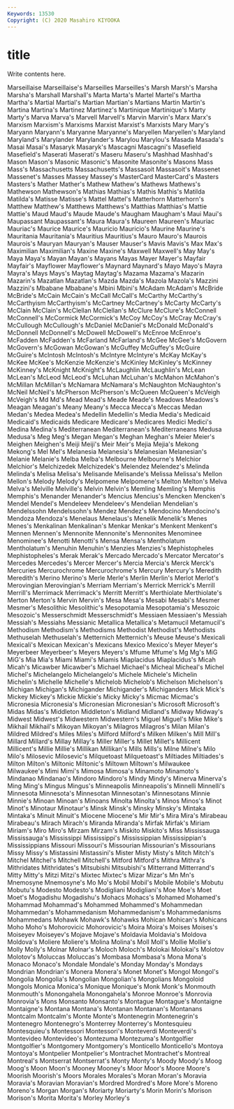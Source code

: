 ```yaml
---
Keywords: 13530
Copyright: (C) 2020 Masahiro KIYOOKA
---
```


# title

Write contents here.

 Marseillaise Marseillaise's Marseilles Marseilles's Marsh Marsh's Marsha Marsha's Marshall
Marshall's Marta Marta's Martel Martel's Martha Martha's Martial Martial's Martian
Martian's Martians Martin Martin's Martina Martina's Martinez Martinez's Martinique Martinique's
Marty Marty's Marva Marva's Marvell Marvell's Marvin Marvin's Marx Marx's
Marxism Marxism's Marxisms Marxist Marxist's Marxists Mary Mary's Maryann Maryann's
Maryanne Maryanne's Maryellen Maryellen's Maryland Maryland's Marylander Marylander's Marylou Marylou's
Masada Masada's Masai Masai's Masaryk Masaryk's Mascagni Mascagni's Masefield Masefield's
Maserati Maserati's Maseru Maseru's Mashhad Mashhad's Mason Mason's Masonic Masonic's
Masonite Masonite's Masons Mass Mass's Massachusetts Massachusetts's Massasoit Massasoit's Massenet
Massenet's Masses Massey Massey's MasterCard MasterCard's Masters Masters's Mather Mather's
Mathew Mathew's Mathews Mathews's Mathewson Mathewson's Mathias Mathias's Mathis Mathis's
Matilda Matilda's Matisse Matisse's Mattel Mattel's Matterhorn Matterhorn's Matthew Matthew's
Matthews Matthews's Matthias Matthias's Mattie Mattie's Maud Maud's Maude Maude's
Maugham Maugham's Maui Maui's Maupassant Maupassant's Maura Maura's Maureen Maureen's
Mauriac Mauriac's Maurice Maurice's Mauricio Mauricio's Maurine Maurine's Mauritania Mauritania's
Mauritius Mauritius's Mauro Mauro's Maurois Maurois's Mauryan Mauryan's Mauser Mauser's
Mavis Mavis's Max Max's Maximilian Maximilian's Maxine Maxine's Maxwell Maxwell's
May May's Maya Maya's Mayan Mayan's Mayans Mayas Mayer Mayer's
Mayfair Mayfair's Mayflower Mayflower's Maynard Maynard's Mayo Mayo's Mayra Mayra's
Mays Mays's Maytag Maytag's Mazama Mazama's Mazarin Mazarin's Mazatlan Mazatlan's
Mazda Mazda's Mazola Mazola's Mazzini Mazzini's Mbabane Mbabane's Mbini Mbini's
McAdam McAdam's McBride McBride's McCain McCain's McCall McCall's McCarthy McCarthy's
McCarthyism McCarthyism's McCartney McCartney's McCarty McCarty's McClain McClain's McClellan McClellan's
McClure McClure's McConnell McConnell's McCormick McCormick's McCoy McCoy's McCray McCray's
McCullough McCullough's McDaniel McDaniel's McDonald McDonald's McDonnell McDonnell's McDowell McDowell's
McEnroe McEnroe's McFadden McFadden's McFarland McFarland's McGee McGee's McGovern McGovern's
McGowan McGowan's McGuffey McGuffey's McGuire McGuire's McIntosh McIntosh's McIntyre McIntyre's
McKay McKay's McKee McKee's McKenzie McKenzie's McKinley McKinley's McKinney McKinney's
McKnight McKnight's McLaughlin McLaughlin's McLean McLean's McLeod McLeod's McLuhan McLuhan's
McMahon McMahon's McMillan McMillan's McNamara McNamara's McNaughton McNaughton's McNeil McNeil's
McPherson McPherson's McQueen McQueen's McVeigh McVeigh's Md Md's Mead Mead's
Meade Meade's Meadows Meadows's Meagan Meagan's Meany Meany's Mecca Mecca's
Meccas Medan Medan's Medea Medea's Medellin Medellin's Media Media's Medicaid
Medicaid's Medicaids Medicare Medicare's Medicares Medici Medici's Medina Medina's Mediterranean
Mediterranean's Mediterraneans Medusa Medusa's Meg Meg's Megan Megan's Meghan Meghan's
Meier Meier's Meighen Meighen's Meiji Meiji's Meir Meir's Mejia Mejia's
Mekong Mekong's Mel Mel's Melanesia Melanesia's Melanesian Melanesian's Melanie Melanie's
Melba Melba's Melbourne Melbourne's Melchior Melchior's Melchizedek Melchizedek's Melendez Melendez's
Melinda Melinda's Melisa Melisa's Melisande Melisande's Melissa Melissa's Mellon Mellon's
Melody Melody's Melpomene Melpomene's Melton Melton's Melva Melva's Melville Melville's
Melvin Melvin's Memling Memling's Memphis Memphis's Menander Menander's Mencius Mencius's
Mencken Mencken's Mendel Mendel's Mendeleev Mendeleev's Mendelian Mendelian's Mendelssohn Mendelssohn's
Mendez Mendez's Mendocino Mendocino's Mendoza Mendoza's Menelaus Menelaus's Menelik Menelik's
Menes Menes's Menkalinan Menkalinan's Menkar Menkar's Menkent Menkent's Mennen Mennen's
Mennonite Mennonite's Mennonites Menominee Menominee's Menotti Menotti's Mensa Mensa's Mentholatum
Mentholatum's Menuhin Menuhin's Menzies Menzies's Mephistopheles Mephistopheles's Merak Merak's Mercado
Mercado's Mercator Mercator's Mercedes Mercedes's Mercer Mercer's Mercia Mercia's Merck
Merck's Mercuries Mercurochrome Mercurochrome's Mercury Mercury's Meredith Meredith's Merino Merino's
Merle Merle's Merlin Merlin's Merlot Merlot's Merovingian Merovingian's Merriam Merriam's
Merrick Merrick's Merrill Merrill's Merrimack Merrimack's Merritt Merritt's Merthiolate Merthiolate's
Merton Merton's Mervin Mervin's Mesa Mesa's Mesabi Mesabi's Mesmer Mesmer's
Mesolithic Mesolithic's Mesopotamia Mesopotamia's Mesozoic Mesozoic's Messerschmidt Messerschmidt's Messiaen Messiaen's
Messiah Messiah's Messiahs Messianic Metallica Metallica's Metamucil Metamucil's Methodism Methodism's
Methodisms Methodist Methodist's Methodists Methuselah Methuselah's Metternich Metternich's Meuse Meuse's
Mexicali Mexicali's Mexican Mexican's Mexicans Mexico Mexico's Meyer Meyer's Meyerbeer
Meyerbeer's Meyers Meyers's Mfume Mfume's Mg Mg's MiG MiG's Mia
Mia's Miami Miami's Miamis Miaplacidus Miaplacidus's Micah Micah's Micawber Micawber's
Michael Michael's Micheal Micheal's Michel Michel's Michelangelo Michelangelo's Michele Michele's
Michelin Michelin's Michelle Michelle's Michelob Michelob's Michelson Michelson's Michigan Michigan's
Michigander Michigander's Michiganders Mick Mick's Mickey Mickey's Mickie Mickie's Micky
Micky's Micmac Micmac's Micronesia Micronesia's Micronesian Micronesian's Microsoft Microsoft's Midas
Midas's Middleton Middleton's Midland Midland's Midway Midway's Midwest Midwest's Midwestern
Midwestern's Miguel Miguel's Mike Mike's Mikhail Mikhail's Mikoyan Mikoyan's Milagros
Milagros's Milan Milan's Mildred Mildred's Miles Miles's Milford Milford's Milken
Milken's Mill Mill's Millard Millard's Millay Millay's Miller Miller's Millet
Millet's Millicent Millicent's Millie Millie's Millikan Millikan's Mills Mills's Milne
Milne's Milo Milo's Milosevic Milosevic's Milquetoast Milquetoast's Miltiades Miltiades's Milton
Milton's Miltonic Miltonic's Miltown Miltown's Milwaukee Milwaukee's Mimi Mimi's Mimosa
Mimosa's Minamoto Minamoto's Mindanao Mindanao's Mindoro Mindoro's Mindy Mindy's Minerva
Minerva's Ming Ming's Mingus Mingus's Minneapolis Minneapolis's Minnelli Minnelli's Minnesota
Minnesota's Minnesotan Minnesotan's Minnesotans Minnie Minnie's Minoan Minoan's Minoans Minolta
Minolta's Minos Minos's Minot Minot's Minotaur Minotaur's Minsk Minsk's Minsky
Minsky's Mintaka Mintaka's Minuit Minuit's Miocene Miocene's Mir Mir's Mira
Mira's Mirabeau Mirabeau's Mirach Mirach's Miranda Miranda's Mirfak Mirfak's Miriam
Miriam's Miro Miro's Mirzam Mirzam's Miskito Miskito's Miss Mississauga Mississauga's
Mississippi Mississippi's Mississippian Mississippian's Mississippians Missouri Missouri's Missourian Missourian's Missourians
Missy Missy's Mistassini Mistassini's Mister Misty Misty's Mitch Mitch's Mitchel
Mitchel's Mitchell Mitchell's Mitford Mitford's Mithra Mithra's Mithridates Mithridates's Mitsubishi
Mitsubishi's Mitterrand Mitterrand's Mitty Mitty's Mitzi Mitzi's Mixtec Mixtec's Mizar
Mizar's Mn Mn's Mnemosyne Mnemosyne's Mo Mo's Mobil Mobil's Mobile
Mobile's Mobutu Mobutu's Modesto Modesto's Modigliani Modigliani's Moe Moe's Moet
Moet's Mogadishu Mogadishu's Mohacs Mohacs's Mohamed Mohamed's Mohammad Mohammad's Mohammed
Mohammed's Mohammedan Mohammedan's Mohammedanism Mohammedanism's Mohammedanisms Mohammedans Mohawk Mohawk's Mohawks
Mohican Mohican's Mohicans Moho Moho's Mohorovicic Mohorovicic's Moira Moira's Moises
Moises's Moiseyev Moiseyev's Mojave Mojave's Moldavia Moldavia's Moldova Moldova's Moliere
Moliere's Molina Molina's Moll Moll's Mollie Mollie's Molly Molly's Molnar
Molnar's Moloch Moloch's Molokai Molokai's Molotov Molotov's Moluccas Moluccas's Mombasa
Mombasa's Mona Mona's Monaco Monaco's Mondale Mondale's Monday Monday's Mondays
Mondrian Mondrian's Monera Monera's Monet Monet's Mongol Mongol's Mongolia Mongolia's
Mongolian Mongolian's Mongolians Mongoloid Mongols Monica Monica's Monique Monique's Monk
Monk's Monmouth Monmouth's Monongahela Monongahela's Monroe Monroe's Monrovia Monrovia's Mons
Monsanto Monsanto's Montague Montague's Montaigne Montaigne's Montana Montana's Montanan Montanan's
Montanans Montcalm Montcalm's Monte Monte's Montenegrin Montenegrin's Montenegro Montenegro's Monterrey
Monterrey's Montesquieu Montesquieu's Montessori Montessori's Monteverdi Monteverdi's Montevideo Montevideo's Montezuma
Montezuma's Montgolfier Montgolfier's Montgomery Montgomery's Monticello Monticello's Montoya Montoya's Montpelier
Montpelier's Montrachet Montrachet's Montreal Montreal's Montserrat Montserrat's Monty Monty's Moody
Moody's Moog Moog's Moon Moon's Mooney Mooney's Moor Moor's Moore
Moore's Moorish Moorish's Moors Morales Morales's Moran Moran's Moravia Moravia's
Moravian Moravian's Mordred Mordred's More More's Moreno Moreno's Morgan Morgan's
Moriarty Moriarty's Morin Morin's Morison Morison's Morita Morita's Morley Morley's
